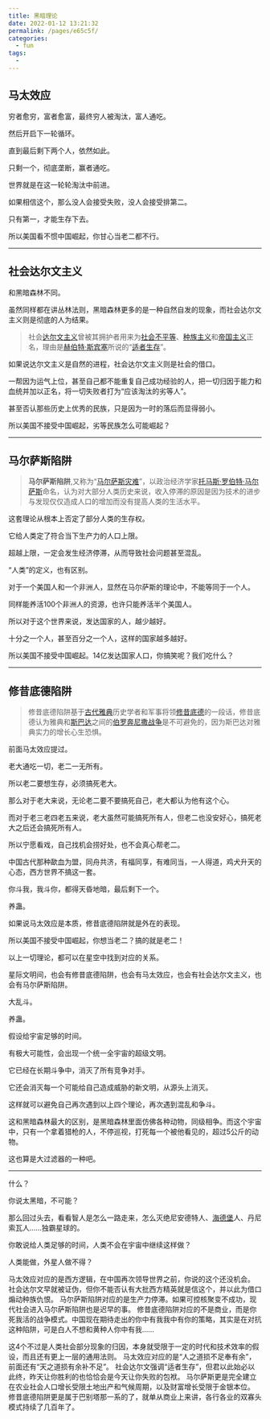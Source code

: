 ```yaml
---
title: 黑暗理论
date: 2022-01-12 13:21:32
permalink: /pages/e65c5f/
categories:
  - fun
tags:
  - 
---
```

## 马太效应

穷者愈穷，富者愈富，最终穷人被淘汰，富人通吃。

然后开启下一轮循环。

直到最后剩下两个人，依然如此。

只剩一个，彻底垄断，赢者通吃。

世界就是在这一轮轮淘汰中前进。

如果相信这个，那么没人会接受失败，没人会接受排第二。

只有第一，才能生存下去。



所以美国看不惯中国崛起，你甘心当老二都不行。

------

## 社会达尔文主义

和黑暗森林不同。

虽然同样都在讲丛林法则，黑暗森林更多的是一种自然自发的现象，而社会达尔文主义则是彻底的人为结果。

> 社会[达尔文主义](https://www.zhihu.com/search?q=达尔文主义&search_source=Entity&hybrid_search_source=Entity&hybrid_search_extra={"sourceType"%3A"answer"%2C"sourceId"%3A1501817801})曾被其拥护者用来为[社会不平等](https://link.zhihu.com/?target=https%3A//zh.m.wikipedia.org/wiki/%E7%A4%BE%E6%9C%83%E4%B8%8D%E5%B9%B3%E7%AD%89)、[种族主义](https://link.zhihu.com/?target=https%3A//zh.m.wikipedia.org/wiki/%E7%A8%AE%E6%97%8F%E4%B8%BB%E7%BE%A9)和[帝国主义](https://link.zhihu.com/?target=https%3A//zh.m.wikipedia.org/wiki/%E5%B8%9D%E5%9C%8B%E4%B8%BB%E7%BE%A9)正名，理由是[赫伯特·斯宾塞](https://www.zhihu.com/search?q=赫伯特·斯宾塞&search_source=Entity&hybrid_search_source=Entity&hybrid_search_extra={"sourceType"%3A"answer"%2C"sourceId"%3A1501817801})所说的“[适者生存](https://link.zhihu.com/?target=https%3A//zh.m.wikipedia.org/wiki/%E9%81%A9%E8%80%85%E7%94%9F%E5%AD%98)”。

如果说达尔文主义是自然的进程，社会达尔文主义则是社会的借口。

一帮因为运气上位，甚至自己都不能重复自己成功经验的人，把一切归因于能力和血统并加以正名，将一切失败者打为“应该淘汰的劣等人”。

甚至否认那些历史上优秀的民族，只是因为一时的落后而显得弱小。

所以美国不接受中国崛起，劣等民族怎么可能崛起？

------

## 马尔萨斯陷阱

> **马尔萨斯陷阱**,又称为“[马尔萨斯灾难](https://link.zhihu.com/?target=https%3A//zh.m.wikipedia.org/wiki/%E9%A9%AC%E5%B0%94%E8%90%A8%E6%96%AF%E7%81%BE%E9%9A%BE)”，以政治经济学家[托马斯·罗伯特·马尔萨斯](https://link.zhihu.com/?target=https%3A//zh.m.wikipedia.org/wiki/%E6%89%98%E9%A9%AC%E6%96%AF%C2%B7%E7%BD%97%E4%BC%AF%E7%89%B9%C2%B7%E9%A9%AC%E5%B0%94%E8%90%A8%E6%96%AF)命名，认为对大部分人类历史来说，收入停滞的原因是因为技术的进步与发现仅仅造成人口的增加而没有提高人类的生活水平。

这套理论从根本上否定了部分人类的生存权。

它给人类定了符合当下生产力的人口上限。

超越上限，一定会发生经济停滞，从而导致社会问题甚至混乱。

“人类”的定义，也有区别。

对于一个美国人和一个非洲人，显然在马尔萨斯的理论中，不能等同于一个人。

同样能养活100个非洲人的资源，也许只能养活半个美国人。

所以对于这个世界来说，发达国家的人，越少越好。

十分之一个人，甚至百分之一个人，这样的国家越多越好。

所以美国不接受中国崛起。14亿发达国家人口，你搞笑呢？我们吃什么？

------

## 修昔底德陷阱

> 修昔底德陷阱基于[古代雅典](https://link.zhihu.com/?target=https%3A//zh.m.wikipedia.org/wiki/%E5%8F%A4%E9%9B%85%E5%85%B8)历史学者和军事将领[修昔底德](https://link.zhihu.com/?target=https%3A//zh.m.wikipedia.org/wiki/%E4%BF%AE%E6%98%94%E5%BA%95%E5%BE%B7)的一段话，修昔底德认为雅典和[斯巴达](https://link.zhihu.com/?target=https%3A//zh.m.wikipedia.org/wiki/%E6%96%AF%E5%B7%B4%E8%BE%BE)之间的[伯罗奔尼撒战争](https://link.zhihu.com/?target=https%3A//zh.m.wikipedia.org/wiki/%E4%BC%AF%E7%BD%97%E5%A5%94%E5%B0%BC%E6%92%92%E6%88%98%E4%BA%89)是不可避免的，因为斯巴达对雅典实力的增长心生恐惧。

前面马太效应提过。

老大通吃一切，老二一无所有。

所以老二要想生存，必须搞死老大。

那么对于老大来说，无论老二要不要搞死自己，老大都认为他有这个心。

而对于老三老四老五来说，老大虽然可能搞死所有人，但老二也没安好心，搞死老大之后还会搞死所有人。

所以宁愿看戏，自己找机会捞好处，也不会真心帮老二。

中国古代那种歃血为盟，同舟共济，有福同享，有难同当，一人得道，鸡犬升天的心态，西方世界不搞这一套。

你斗我，我斗你，都得天昏地暗，最后剩下一个。

养蛊。

如果说马太效应是本质，修昔底德陷阱就是外在的表现。

所以美国不接受中国崛起，你想当老二？搞的就是老二！



以上一切理论，都可以在星空中找到对应的关系。

星际文明间，也会有修昔底德陷阱，也会有马太效应，也会有社会达尔文主义，也会有马尔萨斯陷阱。

大乱斗。

养蛊。

假设给宇宙足够的时间。

有极大可能性，会出现一个统一全宇宙的超级文明。

它已经在长期斗争中，消灭了所有竞争对手。

它还会消灭每一个可能给自己造成威胁的新文明，从源头上消灭。

这样就可以避免自己再次遇到以上四个理论，再次遇到混乱和争斗。

这和黑暗森林最大的区别，是黑暗森林里面仿佛各种动物，同级相争。而这个宇宙中，只有一个拿着猎枪的人，不停巡视，打死每一个被他看见的，超过5公斤的动物。

这也算是大过滤器的一种吧。

------

什么？

你说太黑暗，不可能？

那么回过头去，看看智人是怎么一路走来，怎么灭绝尼安德特人、[海德堡](https://www.zhihu.com/search?q=海德堡&search_source=Entity&hybrid_search_source=Entity&hybrid_search_extra={"sourceType"%3A"answer"%2C"sourceId"%3A1501817801})人、丹尼索瓦人……独霸星球的。

你敢说给人类足够的时间，人类不会在宇宙中继续这样做？

人类能做，外星人做不得？





马太效应对应的是西方逻辑，在中国再次领导世界之前，你说的这个还没机会。
社会达尔文早就被证伪，但你不能否认有大批西方精英就是信这个，并以此为借口煽动种族仇恨。
马尔萨斯陷阱对应的是生产力停滞。如果可控核聚变不成功，现代社会进入马尔萨斯陷阱也是迟早的事。
修昔底德陷阱对应的不是商业，而是你死我活的战争模式。中国现在期待走出的你中有我我中有你的策略，其实是在对抗这种陷阱，可是白人不想和黄种人你中有我……



这4个不过是人类社会部分现象的归因，本身就受限于一定的时代和技术效率的假设，而且还有更上一层的通用法则。
马太效应对应的是“人之道损不足奉有余”，前面还有“天之道损有余补不足”。
社会达尔文强调“适者生存”，但君以此始必以此终，昨天让你胜利的也恰恰会是今天让你失败的包袱。
马尔萨斯更是完全建立在农业社会人口增长受限土地出产和气候周期，以及财富增长受限于金银本位。
修昔底德陷阱更是属于巴别塔那一系的了，就单从商业上来讲，各行各业的双寡头模式持续了几百年了。